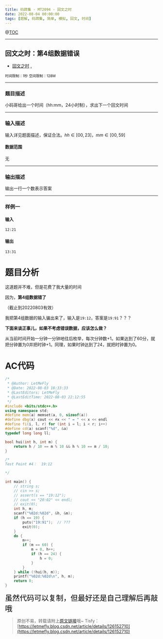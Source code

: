 ```yaml
---
title: 码蹄集 - MT2094 - 回文之时
date: 2022-08-04 00:00:00
tags: [题解, 码蹄集, 简单, 模拟, 回文, 时间]
---
```


@[TOC](传送门)


---


## 回文之时：第4组数据错误

+ <a href="https://matiji.net/exam/brushquestion/94/3181/1DC60EA6DF83A333301CFFE1407FBA59"> 回文之时</a> <a href="https://matiji.net/exam/dohomework/1405/1">.</a>

<small>时间限制：1秒</small>
<small>空间限制：128M</small>



---



### 题目描述

小码哥给出一个时间（hh:mm，24小时制），求出下一个回文时间
​


---

### 输入描述



输入详见题面描述，保证合法。$hh\in [00,23]，mm\in [00,59]$


#### 数据范围

无

---


### 输出描述


输出一行一个数表示答案



---


### 样例一

#### 输入

```
12:21
```

#### 输出

```
13:31
```




# 题目分析

这道题并不难，但是花费了我大量的时间

因为，**第4组数据错了**

（截止到20220803有效）

我把第4组数据的输入骗出来了，输入是```19:12```，答案是```19:91```？？？

**下面来谈正事儿，如果不考虑错误数据，应该怎么做？**

从当前时间开始一分钟一分钟地往后枚举，每次分钟数+1。如果达到了60分，就把分钟置为0并把时钟+1。同理，如果时钟达到了24，就把时钟置为0。

# AC代码

```cpp
/*
 * @Author: LetMeFly
 * @Date: 2022-08-03 18:33:33
 * @LastEditors: LetMeFly
 * @LastEditTime: 2022-08-03 22:12:55
 */
#include <bits/stdc++.h>
using namespace std;
#define mem(a) memset(a, 0, sizeof(a))
#define dbg(x) cout << #x << " = " << x << endl
#define fi(i, l, r) for (int i = l; i < r; i++)
#define cd(a) scanf("%d", &a)
typedef long long ll;

bool hui(int h, int m) {
    return h / 10 == m % 10 && h % 10 == m / 10;
}

/*
Test Point #4：  19:12

*/

int main() {
    // string s;
    // cin >> s;
    // assert(s == "19:12");
    // cout << "20:02" << endl;
    // exit(0);
    int h, m;
    scanf("%02d:%02d", &h, &m);
    if (h == 19) {
        puts("19:91");  // ???
        exit(0);
    }
    do {
        m++;
        if (m == 60) {
            m = 0, h++;
            if (h == 24) {
                h = 0;
            }
        }
    } while (!hui(h, m));
    printf("%02d:%02d\n", h, m);
    return 0;
}
```

<font color="black" face="楷体" size="5px">虽然代码可以复制，但最好还是自己理解后再敲哦</font>

<!-- <font color="black" face="楷体" size="5px">每周提前更新菁英班周赛题解，点关注，不迷路</font> -->

>原创不易，转载请附上[原文链接](https://blog.tisfy.eu.org/2022/08/04/MaTiJi%20-%20MT2094%20-%20%E5%9B%9E%E6%96%87%E4%B9%8B%E6%97%B6/)哦~
>Tisfy：[https://letmefly.blog.csdn.net/article/details/126152710](https://letmefly.blog.csdn.net/article/details/126152710)